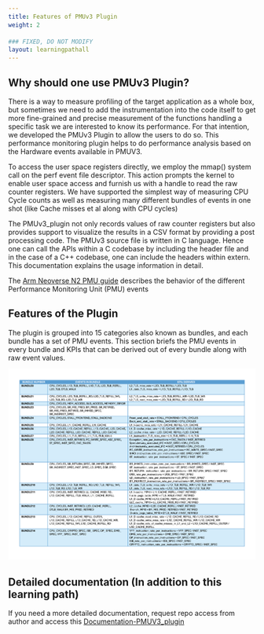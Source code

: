 ```yaml
---
title: Features of PMUv3 Plugin 
weight: 2

### FIXED, DO NOT MODIFY
layout: learningpathall
---
```

## Why should one use PMUv3 Plugin?

There is a way to measure profiling of the target application as a whole box, but sometimes we need to add the instrumentation into the code itself to get more fine-grained and precise measurement of the functions handling a specific task we are interested to know its performance. For that intention, we developed the PMUv3 Plugin to allow the users to do so. This performance monitoring plugin helps to do performance analysis based on the Hardware events available in PMUV3.

To access the user space registers directly, we employ the mmap() system call on the perf event file descriptor. This action prompts the kernel to enable user space access and furnish us with a handle to read the raw counter registers. We have supported the simplest way of measuring CPU Cycle counts as well as measuring many different bundles of events in one shot (like Cache misses et al along with CPU cycles)

The PMUv3_plugin not only records values of raw counter registers but also provides support to visualize the results in a CSV format by providing a post processing code. The PMUv3 source file is written in C language. Hence one can call the APIs within a C codebase by including the header file and in the case of a C++ codebase, one can include the headers within extern. This documentation explains the usage information in detail.

The [Arm Neoverse N2 PMU guide](https://developer.arm.com/documentation/PJDOC-466751330-590448/2-0/?lang=en)  describes the behavior of the different Performance Monitoring Unit (PMU) events 

## Features of the Plugin

The plugin is grouped into 15 categories also known as bundles, and each bundle has a set of PMU events. This section briefs the PMU events in every bundle and KPIs that can be derived out of every
bundle along with raw event values.

![example image alt-text#center](bundles.png "Table 1. Bundled Events")

## Detailed documentation (In addition to this learning path)

If you need a more detailed documentation, request repo access from author and access this [Documentation-PMUV3_plugin](https://github.com/GayathriNarayana19/PMUv3_plugin/blob/main/Documentation-PMUV3_plugin.pdf)
                                                                                                         
















































































































